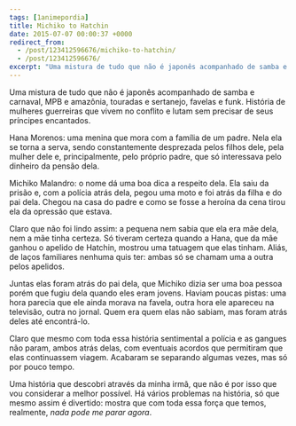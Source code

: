 ```yaml
---
tags: [1animepordia]
title: Michiko to Hatchin
date: 2015-07-07 00:00:37 +0000
redirect_from:
  - /post/123412596676/michiko-to-hatchin/
  - /post/123412596676/
excerpt: "Uma mistura de tudo que não é japonês acompanhado de samba e carnaval, MPB e amazônia, touradas e sertanejo, favelas e funk. História de mulheres guerreiras que vivem no conflito e lutam sem precisar de seus príncipes encantados."
---
```


Uma mistura de tudo que não é japonês acompanhado de samba e carnaval,
MPB e amazônia, touradas e sertanejo, favelas e funk. História de
mulheres guerreiras que vivem no conflito e lutam sem precisar de seus
príncipes encantados.

Hana Morenos: uma menina que mora com a família de um padre. Nela ela se
torna a serva, sendo constantemente desprezada pelos filhos dele, pela
mulher dele e, principalmente, pelo próprio padre, que só interessava
pelo dinheiro da pensão dela.

Michiko Malandro: o nome dá uma boa dica a respeito dela. Ela saiu da
prisão e, com a polícia atrás dela, pegou uma moto e foi atrás da filha
e do pai dela. Chegou na casa do padre e como se fosse a heroína da cena
tirou ela da opressão que estava.

Claro que não foi lindo assim: a pequena nem sabia que ela era mãe dela,
nem a mãe tinha certeza. Só tiveram certeza quando a Hana, que da mãe
ganhou o apelido de Hatchin, mostrou uma tatuagem que elas tinham.
Aliás, de laços familiares nenhuma quis ter: ambas só se chamam uma a
outra pelos apelidos.

Juntas elas foram atrás do pai dela, que Michiko dizia ser uma boa
pessoa porém que fugiu dela quando eles eram jovens. Haviam poucas
pistas: uma hora parecia que ele ainda morava na favela, outra hora ele
apareceu na televisão, outra no jornal. Quem era quem elas não sabiam,
mas foram atrás deles até encontrá-lo.

Claro que mesmo com toda essa história sentimental a polícia e as
gangues não param, ambos atrás delas, com eventuais acordos que
permitiram que elas continuassem viagem. Acabaram se separando algumas
vezes, mas só por pouco tempo.

Uma história que descobri através da minha irmã, que não é por isso que
vou considerar a melhor possível. Há vários problemas na história, só
que mesmo assim é divertido: mostra que com toda essa força que temos,
realmente, *nada pode me parar agora*.


